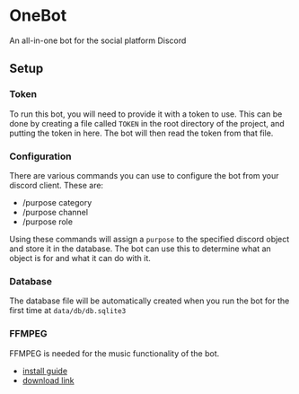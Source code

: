 # OneBot
An all-in-one bot for the social platform Discord

## Setup

### Token

To run this bot, you will need to provide it with a token to use. This can be done by creating a file called `TOKEN` in the root directory of the project, and putting the token in here. The bot will then read the token from that file.

### Configuration

There are various commands you can use to configure the bot from your discord client. These are:
- /purpose category
- /purpose channel
- /purpose role

Using these commands will assign a `purpose` to the specified discord object and store it in the database. The bot can use this to determine what an object is for and what it can do with it.

### Database

The database file will be automatically created when you run the bot for the first time at `data/db/db.sqlite3` 

### FFMPEG

FFMPEG is needed for the music functionality of the bot.
- [install guide](https://phoenixnap.com/kb/ffmpeg-windows)
- [download link](https://www.gyan.dev/ffmpeg/builds/ffmpeg-git-full.7z)
